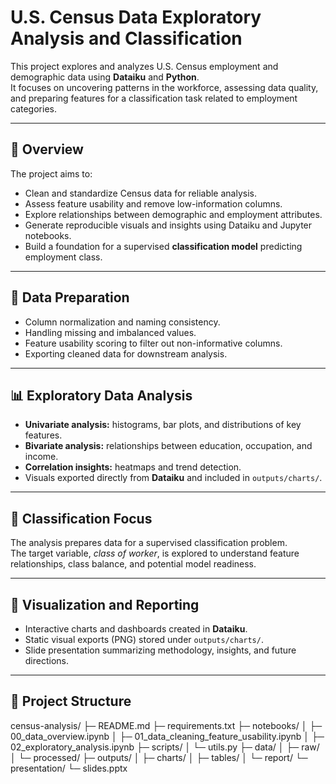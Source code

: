 # U.S. Census Data Exploratory Analysis and Classification

This project explores and analyzes U.S. Census employment and demographic data using **Dataiku** and **Python**.  
It focuses on uncovering patterns in the workforce, assessing data quality, and preparing features for a classification task related to employment categories.

---

## 📘 Overview

The project aims to:
- Clean and standardize Census data for reliable analysis.  
- Assess feature usability and remove low-information columns.  
- Explore relationships between demographic and employment attributes.  
- Generate reproducible visuals and insights using Dataiku and Jupyter notebooks.  
- Build a foundation for a supervised **classification model** predicting employment class.

---

## 🧹 Data Preparation

- Column normalization and naming consistency.  
- Handling missing and imbalanced values.  
- Feature usability scoring to filter out non-informative columns.  
- Exporting cleaned data for downstream analysis.

---

## 📊 Exploratory Data Analysis

- **Univariate analysis:** histograms, bar plots, and distributions of key features.  
- **Bivariate analysis:** relationships between education, occupation, and income.  
- **Correlation insights:** heatmaps and trend detection.  
- Visuals exported directly from **Dataiku** and included in `outputs/charts/`.

---

## 🤖 Classification Focus

The analysis prepares data for a supervised classification problem.  
The target variable, *class of worker*, is explored to understand feature relationships, class balance, and potential model readiness.

---

## 🧠 Visualization and Reporting

- Interactive charts and dashboards created in **Dataiku**.  
- Static visual exports (PNG) stored under `outputs/charts/`.  
- Slide presentation summarizing methodology, insights, and future directions.

---

## 📂 Project Structure
census-analysis/
├─ README.md
├─ requirements.txt
├─ notebooks/
│ ├─ 00_data_overview.ipynb
│ ├─ 01_data_cleaning_feature_usability.ipynb
│ ├─ 02_exploratory_analysis.ipynb
├─ scripts/
│ └─ utils.py
├─ data/
│ ├─ raw/
│ └─ processed/
├─ outputs/
│ ├─ charts/
│ ├─ tables/
│ └─ report/
└─ presentation/
└─ slides.pptx

